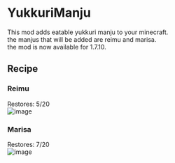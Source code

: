 # YukkuriManju
This mod adds eatable yukkuri manju to your minecraft.  
the manjus that will be added are reimu and marisa.    
the mod is now available for 1.7.10.  

## Recipe

### Reimu
Restores: 5/20  
![image](https://user-images.githubusercontent.com/51872161/131226931-bef70056-6f79-48ae-835a-3e4c51112ccb.png)
### Marisa
Restores: 7/20  
![image](https://user-images.githubusercontent.com/51872161/131226937-c9a639f9-cbf6-4f70-ae64-eab80a3182df.png)
